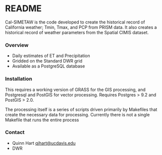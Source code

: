 # README #

Cal-SIMETAW is the code developed to create the historical record of California weather; Tmin, Tmax, and PCP from PRISM data.  It also creates a historical record of weather parameters from the Spatial CIMIS dataset.

### Overview ###

* Daily estimates of ET and Precipitation 
* Gridded on the Standard DWR grid
* Available as a PostgreSQL database

### Installation ###

This requires a working version of GRASS for the GIS processing, and Postgresql and PostGIS for vector processing.  Requires Postgres > 9.2 and PostGIS > 2.0.  

The processing itself is a series of scripts driven primarily by Makefiles that create the necessary data for processing.   Currently  there is not a single Makefile that runs the entire process


### Contact ###

* Quinn Hart <qjhart@ucdavis.edu>
* DWR